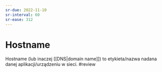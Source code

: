```yaml
---
sr-due: 2022-11-10
sr-interval: 60
sr-ease: 312
---
```


# Hostname
Hostname (lub inaczej [[DNS|domain name]]) to etykieta/nazwa nadana danej aplikacji/urządzeniu w sieci.
#review